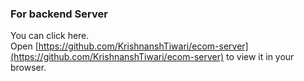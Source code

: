 
### For backend Server
You can click here.\
Open [https://github.com/KrishnanshTiwari/ecom-server](https://github.com/KrishnanshTiwari/ecom-server) to view it in your browser.
